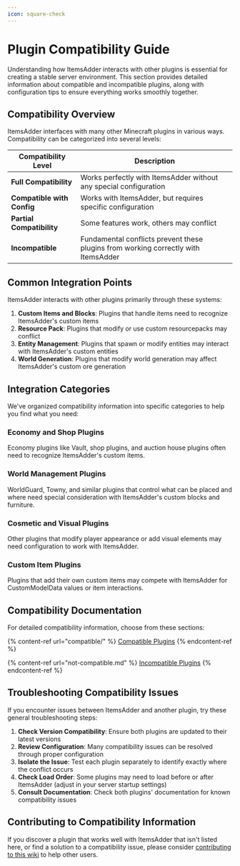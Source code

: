 ```yaml
---
icon: square-check
---
```


# Plugin Compatibility Guide

Understanding how ItemsAdder interacts with other plugins is essential for creating a stable server environment. This section provides detailed information about compatible and incompatible plugins, along with configuration tips to ensure everything works smoothly together.

## Compatibility Overview

ItemsAdder interfaces with many other Minecraft plugins in various ways. Compatibility can be categorized into several levels:

| Compatibility Level | Description |
|---------------------|-------------|
| **Full Compatibility** | Works perfectly with ItemsAdder without any special configuration |
| **Compatible with Config** | Works with ItemsAdder, but requires specific configuration |
| **Partial Compatibility** | Some features work, others may conflict |
| **Incompatible** | Fundamental conflicts prevent these plugins from working correctly with ItemsAdder |

## Common Integration Points

ItemsAdder interacts with other plugins primarily through these systems:

1. **Custom Items and Blocks**: Plugins that handle items need to recognize ItemsAdder's custom items
2. **Resource Pack**: Plugins that modify or use custom resourcepacks may conflict
3. **Entity Management**: Plugins that spawn or modify entities may interact with ItemsAdder's custom entities
4. **World Generation**: Plugins that modify world generation may affect ItemsAdder's custom ore generation

## Integration Categories

We've organized compatibility information into specific categories to help you find what you need:

### Economy and Shop Plugins
Economy plugins like Vault, shop plugins, and auction house plugins often need to recognize ItemsAdder's custom items.

### World Management Plugins
WorldGuard, Towny, and similar plugins that control what can be placed and where need special consideration with ItemsAdder's custom blocks and furniture.

### Cosmetic and Visual Plugins
Other plugins that modify player appearance or add visual elements may need configuration to work with ItemsAdder.

### Custom Item Plugins
Plugins that add their own custom items may compete with ItemsAdder for CustomModelData values or item interactions.

## Compatibility Documentation

For detailed compatibility information, choose from these sections:

{% content-ref url="compatible/" %}
[Compatible Plugins](compatible/)
{% endcontent-ref %}

{% content-ref url="not-compatible.md" %}
[Incompatible Plugins](not-compatible.md)
{% endcontent-ref %}

## Troubleshooting Compatibility Issues

If you encounter issues between ItemsAdder and another plugin, try these general troubleshooting steps:

1. **Check Version Compatibility**: Ensure both plugins are updated to their latest versions
2. **Review Configuration**: Many compatibility issues can be resolved through proper configuration
3. **Isolate the Issue**: Test each plugin separately to identify exactly where the conflict occurs
4. **Check Load Order**: Some plugins may need to load before or after ItemsAdder (adjust in your server startup settings)
5. **Consult Documentation**: Check both plugins' documentation for known compatibility issues

## Contributing to Compatibility Information

If you discover a plugin that works well with ItemsAdder that isn't listed here, or find a solution to a compatibility issue, please consider [contributing to this wiki](../contribute/) to help other users.

